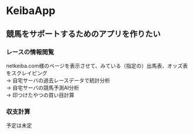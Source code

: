 # KeibaApp
## 競馬をサポートするためのアプリを作りたい
### レースの情報閲覧
netkeiba.com様のページを表示させて、みている（指定の）出馬表、オッズ表をスクレイピング  
→ 自宅サーバの過去レースデータで統計分析  
→ 自宅サーバの競馬予測AI分析  
→ 印つけたやつの買い目計算  

### 収支計算
予定は未定
